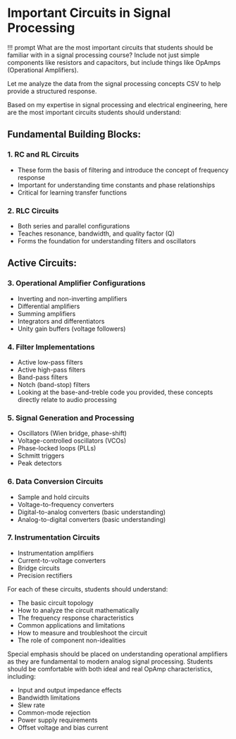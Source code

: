 # Important Circuits in Signal Processing

!!! prompt
    What are the most important circuits that students should be familiar with in a signal processing course?  Include not just simple components like resistors and capacitors, but include things like OpAmps (Operational Amplifiers).

Let me analyze the data from the signal processing concepts CSV to help provide a structured response.

Based on my expertise in signal processing and electrical engineering, here are the most important circuits students should understand:

## Fundamental Building Blocks:

### 1. RC and RL Circuits
   - These form the basis of filtering and introduce the concept of frequency response
   - Important for understanding time constants and phase relationships
   - Critical for learning transfer functions

### 2. RLC Circuits
   - Both series and parallel configurations
   - Teaches resonance, bandwidth, and quality factor (Q)
   - Forms the foundation for understanding filters and oscillators

## Active Circuits:

### 3. Operational Amplifier Configurations
   - Inverting and non-inverting amplifiers
   - Differential amplifiers
   - Summing amplifiers
   - Integrators and differentiators
   - Unity gain buffers (voltage followers)

### 4. Filter Implementations
   - Active low-pass filters
   - Active high-pass filters
   - Band-pass filters
   - Notch (band-stop) filters
   - Looking at the base-and-treble code you provided, these concepts directly relate to audio processing

### 5. Signal Generation and Processing
   - Oscillators (Wien bridge, phase-shift)
   - Voltage-controlled oscillators (VCOs)
   - Phase-locked loops (PLLs)
   - Schmitt triggers
   - Peak detectors

### 6. Data Conversion Circuits
   - Sample and hold circuits
   - Voltage-to-frequency converters
   - Digital-to-analog converters (basic understanding)
   - Analog-to-digital converters (basic understanding)

### 7. Instrumentation Circuits
   - Instrumentation amplifiers
   - Current-to-voltage converters
   - Bridge circuits
   - Precision rectifiers

For each of these circuits, students should understand:

- The basic circuit topology
- How to analyze the circuit mathematically
- The frequency response characteristics
- Common applications and limitations
- How to measure and troubleshoot the circuit
- The role of component non-idealities

Special emphasis should be placed on understanding operational amplifiers as they are fundamental to modern analog signal processing. Students should be comfortable with both ideal and real OpAmp characteristics, including:

- Input and output impedance effects
- Bandwidth limitations
- Slew rate
- Common-mode rejection
- Power supply requirements
- Offset voltage and bias current